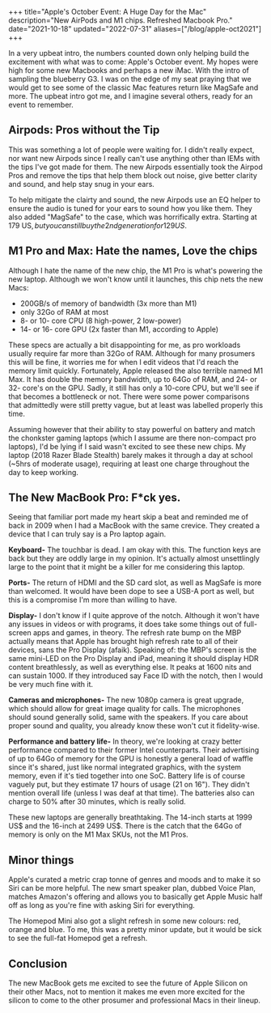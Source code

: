 +++
title="Apple's October Event: A Huge Day for the Mac"
description="New AirPods and M1 chips. Refreshed Macbook Pro."
date="2021-10-18"
updated="2022-07-31"
aliases=["/blog/apple-oct2021"]
+++

In a very upbeat intro, the numbers counted down only helping build the excitement with what was to come: Apple's October event. My hopes were high for some new Macbooks and perhaps a new iMac. With the intro of sampling the blueberry G3. I was on the edge of my seat praying that we would get to see some of the classic Mac features return like MagSafe and more. The upbeat intro got me, and I imagine several others, ready for an event to remember. 

## Airpods: Pros without the Tip

This was something a lot of people were waiting for. I didn't really expect, nor want new Airpods since I really can't use anything other than IEMs with the tips I've got made for them. The new Airpods essentially took the Airpod Pros and remove the tips that help them block out noise, give better clarity and sound, and help stay snug in your ears.

To help mitigate the clairty and sound, the new Airpods use an EQ helper to ensure the audio is tuned for your ears to sound how you like them. They also added "MagSafe" to the case, which was horrifically extra. Starting at 179 US$, but you can still buy the 2nd generation for 129 US$. 

## M1 Pro and Max: Hate the names, Love the chips
Although I hate the name of the new chip, the M1 Pro is what's powering the new laptop. Although we won't know until it launches, this chip nets the new Macs:
- 200GB/s of memory of bandwidth (3x more than M1)
- only 32Go of RAM at most
- 8- or 10- core CPU (8 high-power, 2 low-power)
- 14- or 16- core GPU (2x faster than M1, according to Apple)

These specs are actually a bit disappointing for me, as pro workloads usually require far more than 32Go of RAM. Although for many prosumers this will be fine, it worries me for when I edit videos that I'd reach the memory limit quickly. Fortunately, Apple released the also terrible named M1 Max. It has double the memory bandwidth, up to 64Go of RAM, and 24- or 32- core's on the GPU. Sadly, it still has only a 10-core CPU, but we'll see if that becomes a bottleneck or not. There were some power comparisons that admittedly were still pretty vague, but at least was labelled properly this time.

Assuming however that their ability to stay powerful on battery and match the chonkster gaming laptops (which I assume are there non-compact pro laptops), I'd be lying if I said wasn't excited to see these new chips. My laptop (2018 Razer Blade Stealth) barely makes it through a day at school (\~5hrs of moderate usage), requiring at least one charge throughout the day to keep working.

## The New MacBook Pro: F\*ck yes.
Seeing that familiar port made my heart skip a beat and reminded me of back in 2009 when I had a MacBook with the same crevice. They created a device that I can truly say is a Pro laptop again.
  
**Keyboard-** The touchbar is dead. I am okay with this. The function keys are back but they are oddly large in my opinion. It's actually almost unsettlingly large to the point that it might be a killer for me considering this laptop.

**Ports-** The return of HDMI and the SD card slot, as well as MagSafe is more than welcomed. It would have been dope to see a USB-A port as well, but this is a compromise I'm more than willing to have.

**Display-** I don't know if I quite approve of the notch. Although it won't have any issues in videos or with programs, it does take some things out of full-screen apps and games, in theory. The refresh rate bump on the MBP actually means that Apple has brought high refresh rate to all of their devices, sans the Pro Display (afaik). Speaking of: the MBP's screen is the same mini-LED on the Pro Display and iPad, meaning it should display HDR content breathlessly, as well as everything else. It peaks at 1600 nits and can sustain 1000. If they introduced say Face ID with the notch, then I would be very much fine with it.

**Cameras and microphones-** The new 1080p camera is great upgrade, which should allow for great image quality for calls. The microphones should sound generally solid, same with the speakers. If you care about proper sound and quality, you already know these won't cut it fidelity-wise. 

**Performance and battery life-** In theory, we're looking at crazy better performance compared to their former Intel counterparts. Their advertising of up to 64Go of memory for the GPU is honestly a general load of waffle since it's shared, just like normal integrated graphics, with the system memory, even if it's tied together into one SoC. Battery life is of course vaguely put, but they estimate 17 hours of usage (21 on 16"). They didn't mention overall life (unless I was deaf at that time). The batteries also can charge to 50% after 30 minutes, which is really solid.

These new laptops are generally breathtaking. The 14-inch starts at 1999 US$ and the 16-inch at 2499 US$. There is the catch that the 64Go of memory is only on the M1 Max SKUs, not the M1 Pros.

## Minor things
Apple's curated a metric crap tonne of genres and moods and to make it so Siri can be more helpful. The new smart speaker plan, dubbed Voice Plan, matches Amazon's offering and allows you to basically get Apple Music half off as long as you're fine with asking Siri for everything.

The Homepod Mini also got a slight refresh in some new colours: red, orange and blue. To me, this was a pretty minor update, but it would be sick to see the full-fat Homepod get a refresh.

## Conclusion
The new MacBook gets me excited to see the future of Apple Silicon on their other Macs, not to mention it makes me even more excited for the silicon to come to the other prosumer and professional Macs in their lineup. 
